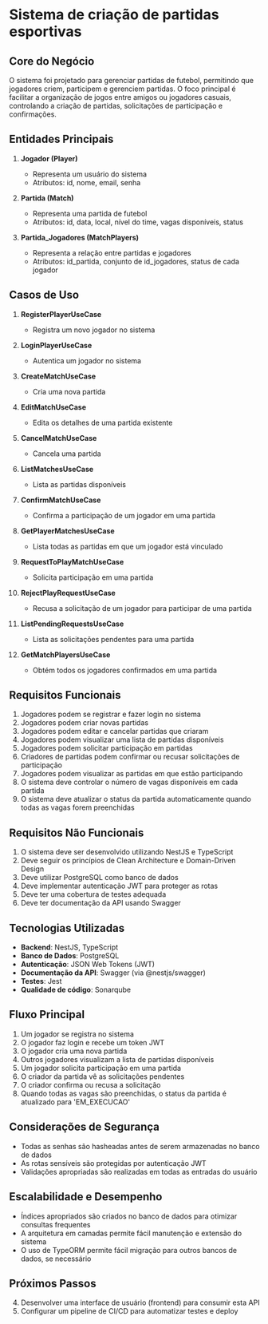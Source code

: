 # Sistema de criação de partidas esportivas

## Core do Negócio

O sistema foi projetado para gerenciar partidas de futebol, permitindo que jogadores criem, participem e gerenciem partidas. O foco principal é facilitar a organização de jogos entre amigos ou jogadores casuais, controlando a criação de partidas, solicitações de participação e confirmações.

## Entidades Principais

1. **Jogador (Player)**
   - Representa um usuário do sistema
   - Atributos: id, nome, email, senha

2. **Partida (Match)**
   - Representa uma partida de futebol
   - Atributos: id, data, local, nível do time, vagas disponíveis, status

3. **Partida_Jogadores (MatchPlayers)**
   - Representa a relação entre partidas e jogadores
   - Atributos: id_partida, conjunto de id_jogadores, status de cada jogador

## Casos de Uso

1. **RegisterPlayerUseCase**
   - Registra um novo jogador no sistema

2. **LoginPlayerUseCase**
   - Autentica um jogador no sistema

3. **CreateMatchUseCase**
   - Cria uma nova partida

4. **EditMatchUseCase**
   - Edita os detalhes de uma partida existente

5. **CancelMatchUseCase**
   - Cancela uma partida

6. **ListMatchesUseCase**
   - Lista as partidas disponíveis

7. **ConfirmMatchUseCase**
   - Confirma a participação de um jogador em uma partida

8. **GetPlayerMatchesUseCase**
   - Lista todas as partidas em que um jogador está vinculado

9. **RequestToPlayMatchUseCase**
   - Solicita participação em uma partida

10. **RejectPlayRequestUseCase**
    - Recusa a solicitação de um jogador para participar de uma partida

11. **ListPendingRequestsUseCase**
    - Lista as solicitações pendentes para uma partida

12. **GetMatchPlayersUseCase**
    - Obtém todos os jogadores confirmados em uma partida

## Requisitos Funcionais

1. Jogadores podem se registrar e fazer login no sistema
2. Jogadores podem criar novas partidas
3. Jogadores podem editar e cancelar partidas que criaram
4. Jogadores podem visualizar uma lista de partidas disponíveis
5. Jogadores podem solicitar participação em partidas
6. Criadores de partidas podem confirmar ou recusar solicitações de participação
7. Jogadores podem visualizar as partidas em que estão participando
8. O sistema deve controlar o número de vagas disponíveis em cada partida
9. O sistema deve atualizar o status da partida automaticamente quando todas as vagas forem preenchidas

## Requisitos Não Funcionais

1. O sistema deve ser desenvolvido utilizando NestJS e TypeScript
2. Deve seguir os princípios de Clean Architecture e Domain-Driven Design
3. Deve utilizar PostgreSQL como banco de dados
4. Deve implementar autenticação JWT para proteger as rotas
5. Deve ter uma cobertura de testes adequada
6. Deve ter documentação da API usando Swagger

## Tecnologias Utilizadas

- **Backend**: NestJS, TypeScript
- **Banco de Dados**: PostgreSQL
- **Autenticação**: JSON Web Tokens (JWT)
- **Documentação da API**: Swagger (via @nestjs/swagger)
- **Testes**: Jest
- **Qualidade de código**: Sonarqube 

## Fluxo Principal

1. Um jogador se registra no sistema
2. O jogador faz login e recebe um token JWT
3. O jogador cria uma nova partida
4. Outros jogadores visualizam a lista de partidas disponíveis
5. Um jogador solicita participação em uma partida
6. O criador da partida vê as solicitações pendentes
7. O criador confirma ou recusa a solicitação
8. Quando todas as vagas são preenchidas, o status da partida é atualizado para 'EM_EXECUCAO'

## Considerações de Segurança

- Todas as senhas são hasheadas antes de serem armazenadas no banco de dados
- As rotas sensíveis são protegidas por autenticação JWT
- Validações apropriadas são realizadas em todas as entradas do usuário

## Escalabilidade e Desempenho

- Índices apropriados são criados no banco de dados para otimizar consultas frequentes
- A arquitetura em camadas permite fácil manutenção e extensão do sistema
- O uso de TypeORM permite fácil migração para outros bancos de dados, se necessário

## Próximos Passos

4. Desenvolver uma interface de usuário (frontend) para consumir esta API
5. Configurar um pipeline de CI/CD para automatizar testes e deploy
